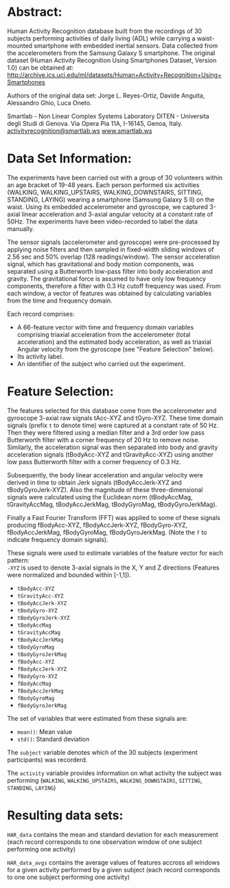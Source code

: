 
# Abstract: 

Human Activity Recognition database built from the recordings of 30 subjects performing activities of daily living (ADL) while carrying a waist-mounted smartphone with embedded inertial sensors. Data collected from the accelerometers from the Samsung Galaxy S smartphone. The original dataset (Human Activity Recognition Using Smartphones Dataset, Version 1.0) can be obtained at: http://archive.ics.uci.edu/ml/datasets/Human+Activity+Recognition+Using+Smartphones

Authors of the original data set: Jorge L. Reyes-Ortiz, Davide Anguita, Alessandro Ghio, Luca Oneto.

Smartlab - Non Linear Complex Systems Laboratory
DITEN - Universita degli Studi di Genova.
Via Opera Pia 11A, I-16145, Genoa, Italy.
activityrecognition@smartlab.ws
www.smartlab.ws

# Data Set Information:

The experiments have been carried out with a group of 30 volunteers within an age bracket of 19-48 years. Each person performed six activities (WALKING, WALKING_UPSTAIRS, WALKING_DOWNSTAIRS, SITTING, STANDING, LAYING) wearing a smartphone (Samsung Galaxy S II) on the waist. Using its embedded accelerometer and gyroscope, we captured 3-axial linear acceleration and 3-axial angular velocity at a constant rate of 50Hz. The experiments have been video-recorded to label the data manually.

The sensor signals (accelerometer and gyroscope) were pre-processed by applying noise filters and then sampled in fixed-width sliding windows of 2.56 sec and 50% overlap (128 readings/window). The sensor acceleration signal, which has gravitational and body motion components, was separated using a Butterworth low-pass filter into body acceleration and gravity. The gravitational force is assumed to have only low frequency components, therefore a filter with 0.3 Hz cutoff frequency was used. From each window, a vector of features was obtained by calculating variables from the time and frequency domain.

Each record comprises:

- A 66-feature vector with time and frequency domain variables comprising triaxial acceleration from the accelerometer (total acceleration) and the estimated body acceleration, as well as triaxial Angular velocity from the gyroscope (see "Feature Selection" below).
- Its activity label. 
- An identifier of the subject who carried out the experiment.

# Feature Selection:

The features selected for this database come from the accelerometer and gyroscope 3-axial raw signals tAcc-XYZ and tGyro-XYZ. These time domain signals (prefix `t` to denote time) were captured at a constant rate of 50 Hz. Then they were filtered using a median filter and a 3rd order low pass Butterworth filter with a corner frequency of 20 Hz to remove noise. Similarly, the acceleration signal was then separated into body and gravity acceleration signals (tBodyAcc-XYZ and tGravityAcc-XYZ) using another low pass Butterworth filter with a corner frequency of 0.3 Hz. 

Subsequently, the body linear acceleration and angular velocity were derived in time to obtain Jerk signals (tBodyAccJerk-XYZ and tBodyGyroJerk-XYZ). Also the magnitude of these three-dimensional signals were calculated using the Euclidean norm (tBodyAccMag, tGravityAccMag, tBodyAccJerkMag, tBodyGyroMag, tBodyGyroJerkMag). 

Finally a Fast Fourier Transform (FFT) was applied to some of these signals producing fBodyAcc-XYZ, fBodyAccJerk-XYZ, fBodyGyro-XYZ, fBodyAccJerkMag, fBodyGyroMag, fBodyGyroJerkMag. (Note the `f` to indicate frequency domain signals). 

These signals were used to estimate variables of the feature vector for each pattern:  
`-XYZ` is used to denote 3-axial signals in the X, Y and Z directions (Features were normalized and bounded within [-1,1]).

* `tBodyAcc-XYZ`
* `tGravityAcc-XYZ`
* `tBodyAccJerk-XYZ`
* `tBodyGyro-XYZ`
* `tBodyGyroJerk-XYZ`
* `tBodyAccMag`
* `tGravityAccMag`
* `tBodyAccJerkMag`
* `tBodyGyroMag`
* `tBodyGyroJerkMag`
* `fBodyAcc-XYZ`
* `fBodyAccJerk-XYZ`
* `fBodyGyro-XYZ`
* `fBodyAccMag`
* `fBodyAccJerkMag`
* `fBodyGyroMag`
* `fBodyGyroJerkMag`

The set of variables that were estimated from these signals are: 

* `mean()`: Mean value
* `std()`: Standard deviation

The `subject` variable denotes which of the 30 subjects (experiment participants) was recorderd.

The `activity` variable provides information on what activity the subject was performing (`WALKING`, `WALKING_UPSTAIRS`, `WALKING_DOWNSTAIRS`, `SITTING`, `STANDING`, `LAYING`)

# Resulting data sets:

`HAR_data` contains the mean and standard deviation for each measurement (each record corresponds to one observation window of one subject performing one activity)

`HAR_data_avgs` contains the average values of features accross all windows for a given activity performed by a given subject (each record corresponds to one one subject performing one activity)
